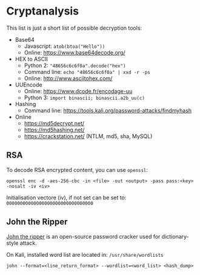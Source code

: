# Cryptanalysis

This list is just a short list of possible decryption tools:

* Base64
   - Javascript: `atob(btoa("Hello"))`
   - Online: https://www.base64decode.org/
* HEX to ASCII
   - Python 2: `"48656c6c6f0a".decode("hex")`
   - Command line: `echo "48656c6c6f0a" | xxd -r -ps`
   - Online: http://www.asciitohex.com/
* UUEncode
   - Online: https://www.dcode.fr/encodage-uu
   - Python 3: `import binascii; binascii.a2b_uu(c)`
* Hashing
   - Command line: https://tools.kali.org/password-attacks/findmyhash
* Online
   - https://md5decrypt.net/
   - https://md5hashing.net/
   - https://crackstation.net/ (NTLM, md5, sha, MySQL)

## RSA

To decode RSA encrypted content, you can use `openssl`:
```
openssl enc -d -aes-256-cbc -in <file> -out <output> -pass pass:<key> -nosalt -iv <iv>
```
Initialisation vectore (iv), if not set can be set to: `00000000000000000000000000000000`


## John the Ripper

[John the ripper](https://github.com/openwall/john) is an open-source password cracker used for dictionary-style attack.

On Kali, installed word list are located in: `/usr/share/wordlists`

```
john --format=<line_return_format> --wordlist=<word_list> <hash_dump>
```
